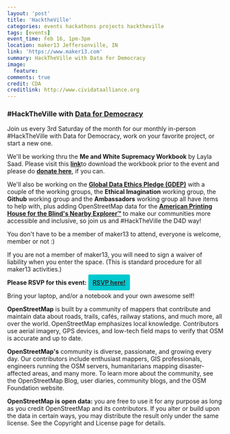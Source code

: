 ```yaml
---
layout: 'post'
title: 'HacktheVille'
categories: events hackathons projects hacktheville
tags: [events]
event_time: Feb 16, 1pm-3pm
location: maker13 Jeffersonville, IN
link: 'https://www.maker13.com'
summary: HackTheVille with Data for Democracy
image:
  feature:
comments: true
credit: CDA
creditlink: http://www.cividataalliance.org
---
```


### &#35;HackTheVille with [__Data for Democracy__](https://www.datafordemocracy.org)

Join us every 3rd Saturday of the month for our monthly in-person &#35;HackTheVille with Data for Democracy, work on your favorite project, or start a new one.

We'll be working thru the __Me and White Supremacy Workbook__ by Layla Saad. Please visit this [__link__](https://www.meandwhitesupremacybook.com/book/)to download the workbook prior to the event and please do [__donate here__](https://www.meandwhitesupremacybook.com/donate/), if you can.

We'll also be working on the [__Global Data Ethics Pledge (GDEP)__](https://www.datafordemocracy.org/project/global-data-ethics-project) with a couple of the working groups, the __Ethical Imagination__ working group, the __Github__ working group and the __Ambassadors__ working group all have items to help with, plus adding OpenStreetMap data for the [__American Printing House for the Blind's Nearby Explorer™__](https://www.aph.org/nearby-explorer/) to make our communities more accessible and inclusive, so join us and &#35;HackTheVille the D4D way!

You don't have to be a member of maker13 to attend, everyone is welcome, member or not :)

If you are not a member of maker13, you will need to sign a waiver of liability when you enter the space. (This is standard procedure for all maker13 activities.)

__Please RSVP for this event:__ <a class="button" target="_blank" style="color: #2C2D30;font-weight: bold;border-radius: 3px; background: #00c9cf; padding: 10px;text-align:center; margin:0 auto;" alt="Register Here!" title="hackathon tickets" href="https://www.meetup.com/Civic-Data-Alliance/events/cxcklqyzdbvb/" target="_blank">RSVP here!</a>

Bring your laptop, and/or a notebook and your own awesome self!

__OpenStreetMap__ is built by a community of mappers that contribute and maintain data about roads, trails, cafés, railway stations, and much more, all over the world.  OpenStreetMap emphasizes local knowledge. Contributors use aerial imagery, GPS devices, and low-tech field maps to verify that OSM is accurate and up to date.

__OpenStreetMap's__ community is diverse, passionate, and growing every day. Our contributors include enthusiast mappers, GIS professionals, engineers running the OSM servers, humanitarians mapping disaster-affected areas, and many more. To learn more about the community, see the OpenStreetMap Blog, user diaries, community blogs, and the OSM Foundation website.

__OpenStreetMap is open data:__ you are free to use it for any purpose as long as you credit OpenStreetMap and its contributors. If you alter or build upon the data in certain ways, you may distribute the result only under the same license. See the Copyright and License page for details.
